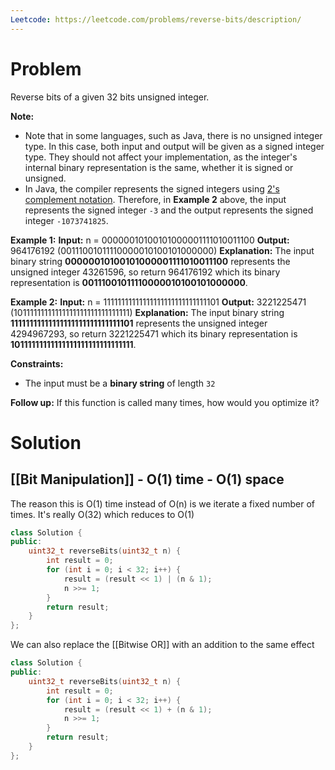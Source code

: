 ```yaml
---
Leetcode: https://leetcode.com/problems/reverse-bits/description/
---
```

# Problem

Reverse bits of a given 32 bits unsigned integer.

**Note:**
- Note that in some languages, such as Java, there is no unsigned integer type. In this case, both input and output will be given as a signed integer type. They should not affect your implementation, as the integer's internal binary representation is the same, whether it is signed or unsigned.
- In Java, the compiler represents the signed integers using [2's complement notation](https://en.wikipedia.org/wiki/Two%27s_complement). Therefore, in **Example 2** above, the input represents the signed integer `-3` and the output represents the signed integer `-1073741825`.

**Example 1:**
**Input:** n = 00000010100101000001111010011100
**Output:**    964176192 (00111001011110000010100101000000)
**Explanation:** The input binary string **00000010100101000001111010011100** represents the unsigned integer 43261596, so return 964176192 which its binary representation is **00111001011110000010100101000000**.

**Example 2:**
**Input:** n = 11111111111111111111111111111101
**Output:**   3221225471 (10111111111111111111111111111111)
**Explanation:** The input binary string **11111111111111111111111111111101** represents the unsigned integer 4294967293, so return 3221225471 which its binary representation is **10111111111111111111111111111111**.

**Constraints:**
- The input must be a **binary string** of length `32`

**Follow up:** If this function is called many times, how would you optimize it?

# Solution

## [[Bit Manipulation]] - O(1) time - O(1) space

The reason this is O(1) time instead of O(n) is we iterate a fixed number of times. It's really O(32) which reduces to O(1)

```cpp
class Solution {
public:
	uint32_t reverseBits(uint32_t n) {
		int result = 0;
		for (int i = 0; i < 32; i++) {
			result = (result << 1) | (n & 1);
			n >>= 1;
		}
		return result;
	}
};
```

We can also replace the [[Bitwise OR]] with an addition to the same effect

```cpp
class Solution {
public:
	uint32_t reverseBits(uint32_t n) {
		int result = 0;
		for (int i = 0; i < 32; i++) {
			result = (result << 1) + (n & 1);
			n >>= 1;
		}
		return result;
	}
};
```